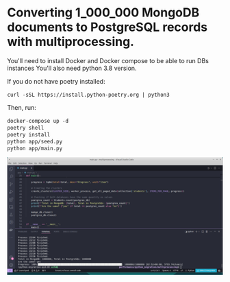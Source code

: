 # Converting 1_000_000 MongoDB documents to PostgreSQL records with multiprocessing.

You'll need to install Docker and Docker compose to be able to run DBs instances
You'll also need python 3.8 version.

If you do not have poetry installed: 

    curl -sSL https://install.python-poetry.org | python3

Then, run:
	
    docker-compose up -d
    poetry shell
    poetry install
    python app/seed.py
    python app/main.py
    
    


![tests](img/multiprocessing.png)
